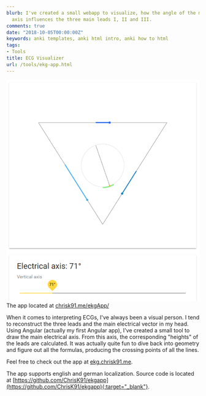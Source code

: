 ```yaml
---
blurb: I've created a small webapp to visualize, how the angle of the main electrical
  axis influences the three main leads I, II and III.
comments: true
date: "2018-10-05T00:00:00Z"
keywords: anki templates, anki html intro, anki how to html
tags:
- Tools
title: ECG Visualizer
url: /tools/ekg-app.html
---
```


<div class="grid-x align-center text-center">
    <div class="cell large-8">
        <div class="card">
            <img src="/images/ecg_visualizer/screenshot.png">
            <div class="sub card-section">The app located at <a href="https://chrisk91.me/ekgApp/">chrisk91.me/ekgApp/</a></div>
        </div>
    </div>
</div>

When it comes to interpreting ECGs, I've always been a visual person. I tend to reconstruct the three leads and the main electrical vector in my head. Using Angular (actually my first Angular app), I've created a small tool to draw the main electrical axis. From this axis, the corresponding "heights" of the leads are calculated. It was actually quite fun to dive back into geometry and figure out all the formulas, producing the crossing points of all the lines.

Feel free to check out the app at <a href="https://ekg.chrisk91.me">ekg.chrisk91.me</a>.

The app supports english and german localization. Source code is located at [https://github.com/ChrisK91/ekgapp](https://github.com/ChrisK91/ekgapp){:target="_blank"}.